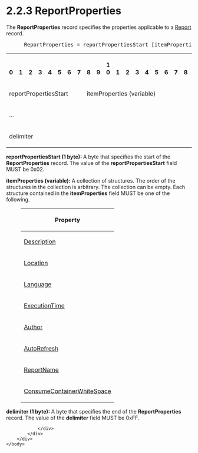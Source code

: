 <html dir="LTR" xmlns:mshelp="http://msdn.microsoft.com/mshelp" xmlns:ddue="http://ddue.schemas.microsoft.com/authoring/2003/5" xmlns:xlink="http://www.w3.org/1999/xlink" xmlns:tool="http://www.microsoft.com/tooltip">
    <head>
        <meta http-equiv="Content-Type" content="text/html; CHARSET=utf-8"></meta>
        <meta name="save" content="history"></meta>
        <title>2.2.3 ReportProperties</title>
        <xml>
            <mshelp:toctitle title="2.2.3 ReportProperties"></mshelp:toctitle>
            <mshelp:rltitle title="[MS-RPL]: ReportProperties"></mshelp:rltitle>
            <mshelp:keyword index="A" term="a9b28610-5438-470d-84bb-0608d07ddc46"></mshelp:keyword>
            <mshelp:attr name="DCSext.ContentType" value="open specification"></mshelp:attr>
            <mshelp:attr name="AssetID" value="a9b28610-5438-470d-84bb-0608d07ddc46"></mshelp:attr>
            <mshelp:attr name="TopicType" value="kbRef"></mshelp:attr>
            <mshelp:attr name="DCSext.Title" value="[MS-RPL]: ReportProperties" />
        </xml>
    </head>
    <body>
        <div id="header">
            <h1 class="heading">2.2.3 ReportProperties</h1>
        </div>
        <div id="mainSection">
            <div id="mainBody">
                <div id="allHistory" class="saveHistory"></div>
                <div id="sectionSection0" class="section" name="collapseableSection">
                    

<p>The <b>ReportProperties</b> record specifies the properties
applicable to a <a href="4be143af-2e99-41c5-894d-01902ed98673.md">Report</a>
record.           </p>

<dl>
<dd>
<div><pre> ReportProperties = reportPropertiesStart [itemProperties] delimiter
</pre></div>
</dd></dl>

<table>
 <tr>
  <th><p><br>0</p></th>
  <th><p><br>1</p></th>
  <th><p><br>2</p></th>
  <th><p><br>3</p></th>
  <th><p><br>4</p></th>
  <th><p><br>5</p></th>
  <th><p><br>6</p></th>
  <th><p><br>7</p></th>
  <th><p><br>8</p></th>
  <th><p><br>9</p></th>
  <th><p>1<br>0</p></th>
  <th><p><br>1</p></th>
  <th><p><br>2</p></th>
  <th><p><br>3</p></th>
  <th><p><br>4</p></th>
  <th><p><br>5</p></th>
  <th><p><br>6</p></th>
  <th><p><br>7</p></th>
  <th><p><br>8</p></th>
  <th><p><br>9</p></th>
  <th><p>2<br>0</p></th>
  <th><p><br>1</p></th>
  <th><p><br>2</p></th>
  <th><p><br>3</p></th>
  <th><p><br>4</p></th>
  <th><p><br>5</p></th>
  <th><p><br>6</p></th>
  <th><p><br>7</p></th>
  <th><p><br>8</p></th>
  <th><p><br>9</p></th>
  <th><p>3<br>0</p></th>
  <th><p><br>1</p></th>
 </tr>
 <tr>
  <td colspan="8">
  <p>reportPropertiesStart</p>
  </td>
  <td colspan="24">
  <p>itemProperties
  (variable)</p>
  </td>
 </tr>
 <tr>
  <td colspan="32">
  <p>...</p>
  </td>
 </tr>
 <tr>
  <td colspan="8">
  <p>delimiter</p>
  </td>
  
 </tr>
</table>

<p><b>reportPropertiesStart (1 byte): </b>A byte that
specifies the start of the <b>ReportProperties</b> record. The value of the <b>reportPropertiesStart</b>
field MUST be 0x02.</p>

<p><b>itemProperties (variable): </b>A collection of
structures. The order of the structures in the collection is arbitrary. The
collection can be empty. Each structure contained in the <b>itemProperties</b>
field MUST be one of the following.</p>

<dl>
<dd>
<table>
 <thead>
  <tr>
   <th>
   <p>Property</p>
   </th>
  </tr>
 </thead>
 <tr>
  <td>
  <p><a href="3aa6bde3-d316-4dc7-91bf-e3a8046b7949.md">Description</a></p>
  </td>
 </tr>
 <tr>
  <td>
  <p><a href="e081a625-9971-4d89-af28-3a13feeedf95.md">Location</a></p>
  </td>
 </tr>
 <tr>
  <td>
  <p><a href="235d01b9-ca4b-4e7b-ba6d-646e5d859649.md">Language</a></p>
  </td>
 </tr>
 <tr>
  <td>
  <p><a href="0d092d6b-32a6-4798-8c9e-ad6bcfeea70d.md">ExecutionTime</a></p>
  </td>
 </tr>
 <tr>
  <td>
  <p><a href="a74cca03-9546-4e1b-af76-d8066c1de827.md">Author</a></p>
  </td>
 </tr>
 <tr>
  <td>
  <p><a href="d82719c4-59d8-43fd-9de8-89e91e6cf2a0.md">AutoRefresh</a></p>
  </td>
 </tr>
 <tr>
  <td>
  <p><a href="04f243a8-affa-43cc-9232-ca7254222200.md">ReportName</a></p>
  </td>
 </tr>
 <tr>
  <td>
  <p><a href="6e452d9b-b3b7-4ecb-a028-7cc68474f392.md">ConsumeContainerWhiteSpace</a></p>
  </td>
 </tr>
</table>
</dd></dl>

<p><b>delimiter (1 byte): </b>A byte that specifies the
end of the <b>ReportProperties</b> record. The value of the <b>delimiter</b>
field MUST be 0xFF.</p>


                </div>
            </div>
        </div>
    </body>
</html>